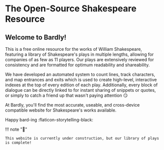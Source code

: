 # The Open-Source Shakespeare Resource

## Welcome to Bardly!

This is a free online resource for the works of William Shakespeare, featuring a library
of Shakespeare's plays in multiple lengths, allowing for companies of as few as 11
players. Our plays are extensively reviewed for consistency and are formatted for
optimum readability and shareability.

We have developed an automated system to count lines, track characters, and map
entrances and exits which is used to create high-level, interactive indexes at the top
of every edition of each play. Additionally, every block of dialogue can be directly
linked to for instant sharing of snippets or quotes, or simply to catch a friend up that
wasn't paying attention :smirk:

At Bardly, you'll find the most accurate, useable, and cross-device compatible website
for Shakespeare's works available.

Happy bard-ing :flaticon-storytelling-black:

!!! note ":construction:"

    This website is currently under construction, but our library of plays is complete!


